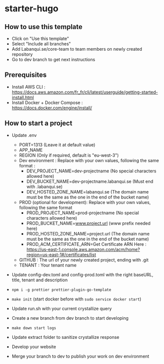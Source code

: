 # starter-hugo

## How to use this template

- Click on "Use this template"
- Select "Include all branches"
- Add Labanqui.se/core-team to team members on newly created repository
- Go to dev branch to get next instructions

## Prerequisites


- Install AWS CLI : https://docs.aws.amazon.com/fr_fr/cli/latest/userguide/getting-started-install.html
- Install Docker + Docker Compose : https://docs.docker.com/engine/install/

## How to start a project

- Update .env

  - PORT=1313 (Leave it at default value)
  - APP_NAME
  - REGION (Only if required, default is "eu-west-3")
  - Dev environment :
    Replace with your own values, following the same format :
    - DEV_PROJECT_NAME=dev-projectname (No special characters allowed here)
    - DEV_BUCKET_NAME=dev-projectname.labanqui.se (Must end with .labanqui.se)
    - DEV_HOSTED_ZONE_NAME=labanqui.se (The domain name must be the same as the one in the end of the bucket name)
  - PROD (optional for development):
    Replace with your own values, following the same format
    - PROD_PROJECT_NAME=prod-projectname (No special characters allowed here)
    - PROD_BUCKET_NAME=www.project.url (www prefix needed here)
    - PROD_HOSTED_ZONE_NAME=project.url (The domain name must be the same as the one in the end of the bucket name)
    - PROD_ACM_CERTIFICATE_ARN=Get Certificate ARN Here : https://us-east-1.console.aws.amazon.com/acm/home?region=us-east-1#/certificates/list
  - GITHUB : The url of your newly created project, ending with .git
  - TENANT : Your tenant name

- Update config-dev.toml and config-prod.toml with the right baseURL, title, tenant and description
- `npm i -g prettier prettier-plugin-go-template`
- `make init` (start docker before with `sudo service docker start`)
- Update run.sh with your current crystallize query
- Create a new branch from dev branch to start developing
- `make down start logs`
- Update extract folder to sanitize crystallize response
- Develop your website
- Merge your branch to dev to publish your work on dev environment
